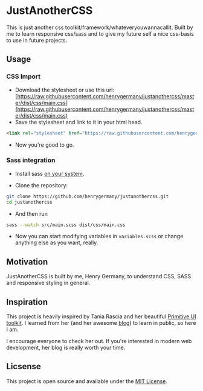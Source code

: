 # JustAnotherCSS

This is just another css toolkit/framework/whateveryouwannacallit.
Built by me to learn responsive css/sass and to give my future self a nice css-basis to use in future projects.

## Usage

### CSS Import
- Download the stylesheet or use this url: [https://raw.githubusercontent.com/henrygermany/justanothercss/master/dist/css/main.css](https://raw.githubusercontent.com/henrygermany/justanothercss/master/dist/css/main.css) 
- Save the stylesheet and link to it in your html head.
```html
<link rel="stylesheet" href="https://raw.githubusercontent.com/henrygermany/justanothercss/master/dist/css/main.css">
```
- Now you're good to go.

### Sass integration

- Install sass [on your system](https://sass-lang.com/install).

- Clone the repository:
```bash
git clone https://github.com/henrygermany/justanothercss.git
cd justanothercss
```
- And then run 
```bash
sass --watch src/main.scss dist/css/main.css
```
- Now you can start modifying variables in `variables.scss` or change anything else as you want, really.


## Motivation

JustAnotherCSS is built by me, Henry Germany, to understand CSS, SASS and responsive styling in general. 

## Inspiration

This project is heavily inspired by Tania Rascia and her beautiful [Primitive UI toolkit](https://taniarascia.github.io/primitive). I learned from her
(and her awesome [blog](https://taniarascia.com)) to learn in public, so here I am.

I encourage everyone to check her out. If you're interested in modern web development, her blog is really worth your time.

## Licsense

This project is open source and available under the [MIT License](./LICENSE.md).
